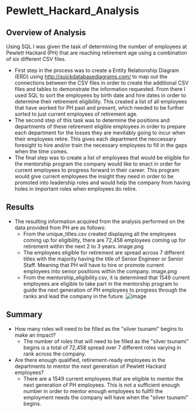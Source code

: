 # Pewlett_Hackard_Analysis
## Overview of Analysis
Using SQL I was given the task of determining the number of employees at Pewlett Hackard (PH) that are reaching retirement age using a combination of six different CSV files. 
- First step in the process was to create a Entity Relationship Diagram (ERD) using http://quickdatabasediagrams.com/ to map out the connections between the CSV files in order to create the additional CSV files and tables to demonstrate the information requested. From there I used SQL to sort the employees by birth date and hire dates in order to determine their retirement eligibility. This created a list of all employees that have worked for PH past and present, which needed to be further sorted to just current employees of retirement age. 
- The second step of this task was to determine the positions and departments of these retirement eligible employees in order to prepare each department for the losses they are inevitably going to incur when their employees retire. This gives each department the neccessary foresight to hire and/or train the necessary employees to fill in the gaps when the time comes. 
- The final step was to create a list of employees that would be eligible for the mentorship program the company would like to enact in order for current employees to progress forward in their career. This program would give current employees the insight they need in order to be promoted into leadership roles and would help the company from having holes in important roles when employees do retire. 
## Results
- The resulting information acquired from the analysis performed on the data provided from PH are as follows:
    * From the unique_titles.csv created displaying all the employees coming up for eligibility, there are 72,458 employees coming up for retirement within the next 2 to 3 years. 
    image.png
   * The employees eligible for retirement are spread across 7 different titles with the majority having the title of Senior Engineer or Senior Staff. Meaning that PH will have to hire or promote current employees into senior positions within the company.
    image.png
    * From the mentorship_eligibility.csv, it is determined that 1549 current employees are eligible to take part in the mentorship program to guide the next generation of PH employees to progress through the ranks and lead the company in the future. 
   ![image](https://user-images.githubusercontent.com/111200771/197666184-dc5d84f2-7665-4ad1-9078-ad111c49470d.png)

## Summary
- How many roles will need to be filled as the "silver tsunami" begins to make an impact?
    * The number of roles that will need to be filled as the "silver tsunami" begins is a total of 72,458 spread over 7 different roles varying in rank across the company. 
- Are there enough qualified, retirement-ready employees in the departments to mentor the next generation of Pewlett Hackard employees?
    * There are a 1549 current employees that are eligible to mentor the next generation of PH employees. This is not a sufficient enough number in order to mentor enough employees to fullfil the employment needs the company will have when the "silver tsunami" begins. 

